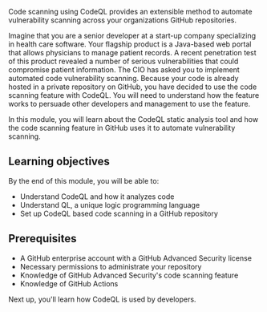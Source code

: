 Code scanning using CodeQL provides an extensible method to automate vulnerability scanning across your organizations GitHub repositories.

Imagine that you are a senior developer at a start-up company specializing in health care software. Your flagship product is a Java-based web portal that allows physicians to manage patient records. A recent penetration test of this product revealed a number of serious vulnerabilities that could compromise patient information. The CIO has asked you to implement automated code vulnerability scanning. Because your code is already hosted in a private repository on GitHub, you have decided to use the code scanning feature with CodeQL. You will need to understand how the feature works to persuade other developers and management to use the feature.

In this module, you will learn about the CodeQL static analysis tool and how the code scanning feature in GitHub uses it to automate vulnerability scanning.

## Learning objectives

By the end of this module, you will be able to:

- Understand CodeQL and how it analyzes code
- Understand QL, a unique logic programming language
- Set up CodeQL based code scanning in a GitHub repository

## Prerequisites

- A GitHub enterprise account with a GitHub Advanced Security license
- Necessary permissions to administrate your repository
- Knowledge of GitHub Advanced Security's code scanning feature
- Knowledge of GitHub Actions

Next up, you'll learn how CodeQL is used by developers.
